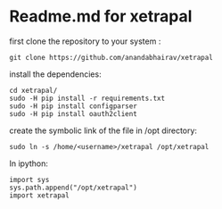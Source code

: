 # Readme.md for xetrapal

first clone the repository to your system :
```
git clone https://github.com/anandabhairav/xetrapal
```

install the dependencies:
```
cd xetrapal/
sudo -H pip install -r requirements.txt
sudo -H pip install configparser
sudo -H pip install oauth2client
```

create the symbolic link of the file in /opt directory:
```
sudo ln -s /home/<username>/xetrapal /opt/xetrapal

```
In ipython:
```
import sys
sys.path.append("/opt/xetrapal")
import xetrapal
```
